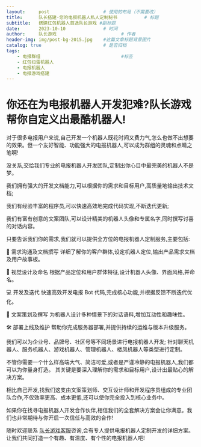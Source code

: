 ```yaml
---
layout:     post   				    # 使用的布局（不需要改）
title:      队长搭建-您的电报机器人私人定制秘书 			# 标题 
subtitle:   搭建红包机器人首选队长游戏 #副标题
date:       2023-10-10				# 时间
author:     队长游戏 						# 作者
header-img: img/post-bg-2015.jpg 	#这篇文章标题背景图片
catalog: true 						# 是否归档
tags:
    - 电报群组								#标签
    - 红包扫雷机器人
    - 电报机器人
    - 电报游戏搭建
---
```

# 你还在为电报机器人开发犯难?队长游戏帮你自定义出最酷机器人!
对于很多电报用户来说,自己开发一个机器人既花时间又费力气,怎么也做不出想要的效果。但一个友好智能、功能强大的电报机器人,可以成为群组的灵魂和点睛之笔啊!

没关系,交给我们专业的电报机器人开发团队,定制出你心目中最完美的机器人不是梦。

我们拥有强大的开发文档能力,可以根据你的需求和目标用户,高质量地输出技术文档;

我们有经验丰富的程序员,可以快速高效地完成代码实现,不断迭代更新;

我们有富有创意的文案团队,可以设计精美的机器人头像和专属名字,同时撰写讨喜的对话内容。

只要告诉我们你的需求,我们就可以提供全方位的电报机器人定制服务,主要包括:

:memo: 需求沟通及文档撰写
详细了解你的客户群体,设定机器人定位,输出产品需求文档及用户故事板。

:art: 视觉设计及命名 
根据产品定位和用户群体特征,设计机器人头像、界面风格,并命名。

:computer: 开发及迭代 
快速高效开发电报 Bot 代码,完成核心功能,并根据反馈不断迭代优化。

:loudspeaker: 文案策划及撰写 
为机器人设计多种情景下的对话语料,增加互动性和趣味性。

:hammer_and_wrench: 部署上线及维护 
帮助你完成服务器部署,并提供持续的运维与版本升级服务。

我们可以为企业号、品牌号、社区号等不同场景进行电报机器人开发;
针对聊天机器人、服务机器人、游戏机器人、管理机器人、楼凤机器人等类型进行定制。

不管你需要一个什么样高端大气、简洁可爱,或者是严谨冷静的电报机器人,我们都可以为你量身打造。
其关键是要深入理解你的需求和目标用户,设计出最贴心的解决方案。

相比自己开发,找我们这支由文案策划师、交互设计师和开发程序员组成的专业团队合作,不仅效率更高、成本更低,还可以使你完全投入到核心业务中。

如果你在找寻电报机器人开发合作伙伴,相信我们的全套解决方案会让你满意。我们也非常期待与你开启一次信任与高效的合作!

随时欢迎联系 [队长游戏客服](https://t.me/duizhangdajian  "队长游戏官方客服")咨询,会有专人提供电报机器人定制开发的详细方案。让我们共同打造一个有趣、有温度、有个性的电报机器人吧!
